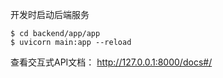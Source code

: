 开发时启动后端服务
```shell
$ cd backend/app/app
$ uvicorn main:app --reload
```
查看交互式API文档： http://127.0.0.1:8000/docs#/